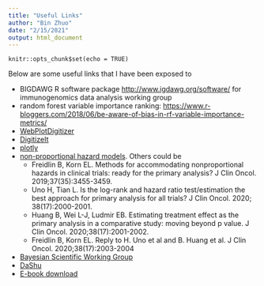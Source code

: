 ```yaml
---
title: "Useful Links"
author: "Bin Zhuo"
date: "2/15/2021"
output: html_document
---
```


```{r setup, include=FALSE}
knitr::opts_chunk$set(echo = TRUE)
```

Below are some useful links that I have been exposed to 

  + BIGDAWG R software package http://www.igdawg.org/software/ for
  immunogenomics data analysis working group
  + random forest variable importance ranking: https://www.r-bloggers.com/2018/06/be-aware-of-bias-in-rf-variable-importance-metrics/
  + [WebPlotDigitizer](https://automeris.io/WebPlotDigitizer/)
  + [DigitizeIt](https://www.digitizeit.de/) 
  + [plotly](https://plotly-r.com/index.html)
  + [non-proportional hazard models](https://onlinelibrary.wiley.com/doi/10.1002/pst.2091). Others could be 
    + Freidlin B, Korn EL. Methods for accommodating nonproportional hazards in clinical trials: ready for the primary analysis? J Clin Oncol.
2019;37(35):3455-3459.
    + Uno H, Tian L. Is the log-rank and hazard ratio test/estimation the best approach for primary analysis for all trials? J Clin Oncol. 2020;
38(17):2000-2001.
    + Huang B, Wei L-J, Ludmir EB. Estimating treatment effect as the primary analysis in a comparative study: moving beyond p value. J Clin Oncol. 2020;38(17):2001-2002.
    + Freidlin B, Korn EL. Reply to H. Uno et al and B. Huang et al. J Clin Oncol. 2020;38(17):2003-2004
  + [Bayesian Scientific Working Group](http://www.bayesianscientific.org)
  + [DaShu](https://dahshu.wildapricot.org/)
  + [E-book download](https://www.taylorfrancis.com/search?subject=SCBS6207)
  


